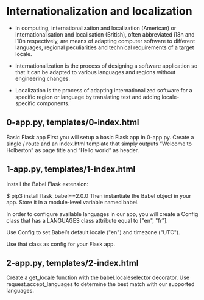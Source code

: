 # Internationalization and localization
* In computing, internationalization and localization (American) or internationalisation and localisation (British), often abbreviated i18n and l10n respectively, are means of adapting computer software to different languages, regional peculiarities and technical requirements of a target locale.

* Internationalization is the process of designing a software application so that it can be adapted to various languages and regions without engineering changes.
* Localization is the process of adapting internationalized software for a specific region or language by translating text and adding locale-specific components.
## 0-app.py, templates/0-index.html
Basic Flask app
First you will setup a basic Flask app in 0-app.py. Create a single / route and an index.html template that simply outputs “Welcome to Holberton” as page title and “Hello world” as header.
## 1-app.py, templates/1-index.html
Install the Babel Flask extension:

$ pip3 install flask_babel==2.0.0
Then instantiate the Babel object in your app. Store it in a module-level variable named babel.

In order to configure available languages in our app, you will create a Config class that has a LANGUAGES class attribute equal to ["en", "fr"].

Use Config to set Babel’s default locale ("en") and timezone ("UTC").

Use that class as config for your Flask app.
## 2-app.py, templates/2-index.html
Create a get_locale function with the babel.localeselector decorator. Use request.accept_languages to determine the best match with our supported languages.

